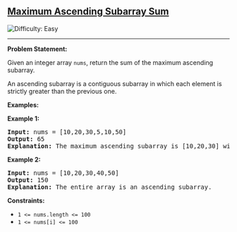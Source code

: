<h2><a href="https://leetcode.com/problems/maximum-ascending-subarray-sum">Maximum Ascending Subarray Sum</a></h2>

<img src='https://img.shields.io/badge/Difficulty-Easy-brightgreen' alt='Difficulty: Easy' /><hr>

<p><strong>Problem Statement:</strong></p>
<p>Given an integer array <code>nums</code>, return the sum of the maximum ascending subarray.</p>

<p>An ascending subarray is a contiguous subarray in which each element is strictly greater than the previous one.</p>

<p><strong>Examples:</strong></p>

<p><strong>Example 1:</strong></p>
<pre>
<strong>Input:</strong> nums = [10,20,30,5,10,50]
<strong>Output:</strong> 65
<strong>Explanation:</strong> The maximum ascending subarray is [10,20,30] with sum 60.
</pre>

<p><strong>Example 2:</strong></p>
<pre>
<strong>Input:</strong> nums = [10,20,30,40,50]
<strong>Output:</strong> 150
<strong>Explanation:</strong> The entire array is an ascending subarray.
</pre>

<p><strong>Constraints:</strong></p>
<ul>
	<li><code>1 &lt;= nums.length &lt;= 100</code></li>
	<li><code>1 &lt;= nums[i] &lt;= 100</code></li>
</ul>
